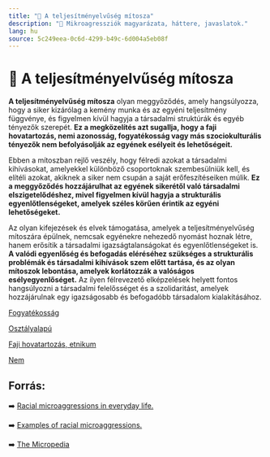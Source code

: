 ```yaml
---
title: "🚫 A teljesítményelvűség mítosza"
description: "🚫 Mikroagressziók magyarázata, háttere, javaslatok."
lang: hu
source: 5c249eea-0c6d-4299-b49c-6d004a5eb08f
---
```


<div class="wiki-content agression-title">

# 🚫 A teljesítményelvűség mítosza

**A teljesítményelvűség mítosza** olyan meggyőződés, amely hangsúlyozza, hogy a siker kizárólag a kemény munka és az egyéni teljesítmény függvénye, és figyelmen kívül hagyja a társadalmi struktúrák és egyéb tényezők szerepét. **Ez a megközelítés azt sugallja, hogy a faji hovatartozás, nemi azonosság, fogyatékosság vagy más szociokulturális tényezők nem befolyásolják az egyének esélyeit és lehetőségeit.**

Ebben a mítoszban rejlő veszély, hogy félredi azokat a társadalmi kihívásokat, amelyekkel különböző csoportoknak szembesülniük kell, és elítéli azokat, akiknek a siker nem csupán a saját erőfeszítéseiken múlik. **Ez a meggyőződés hozzájárulhat az egyének sikerétől való társadalmi elszigetelődéshez, mivel figyelmen kívül hagyja a strukturális egyenlőtlenségeket, amelyek széles körűen érintik az egyéni lehetőségeket.**

Az olyan kifejezések és elvek támogatása, amelyek a teljesítményelvűség mítoszára épülnek, nemcsak egyénekre nehezedő nyomást hoznak létre, hanem erősítik a társadalmi igazságtalanságokat és egyenlőtlenségeket is. **A valódi egyenlőség és befogadás eléréséhez szükséges a strukturális problémák és társadalmi kihívások szem előtt tartása, és az olyan mítoszok lebontása, amelyek korlátozzák a valóságos esélyegyenlőséget.** Az ilyen félrevezető elképzelések helyett fontos hangsúlyozni a társadalmi felelősséget és a szolidaritást, amelyek hozzájárulnak egy igazságosabb és befogadóbb társadalom kialakításához.


<div class="categories">

[Fogyatékosság](/#/entry?id=fogyatekossag)

[Osztályalapú](/#/entry?id=kor)

[Faji hovatartozás, etnikum](/#/entry?id=faji-hovatartozas-etnikum)

[Nem](/#/entry?id=nem)

</div>

## Forrás:

➡️ [Racial microaggressions in everyday life.](https://auburn.edu/equitytaskforce/pdf/Racial_MicroaggressionsshortVersion.pdf)


➡️ [Examples of racial microaggressions.](https://sph.umn.edu/site/docs/hewg/microaggressions.pdf)


➡️ [The Micropedia](https://www.themicropedia.org/)


</div>